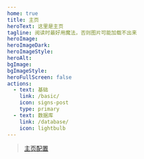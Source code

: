 ```yaml
---
home: true
title: 主页
heroText: 这里是主页
tagline: 阅读时最好用魔法，否则图片可能加载不出来
heroImage: 
heroImageDark: 
heroImageStyle: 
heroAlt: 
bgImage: 
bgImageStyle: 
heroFullScreen: false
actions:
  - text: 基础
    link: /basic/
    icon: signs-post
    type: primary
  - text: 数据库
    link: /database/
    icon: lightbulb
---
```



> [主页配置](https://theme-hope.vuejs.press/zh/guide/layout/home.html)

